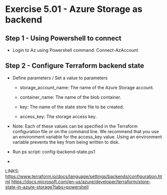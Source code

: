 # Exercise 5.01 - Azure Storage as backend

## Step 1 - Using Powershell to connect

- Login to Az using Powershell command: Connect-AzAccount

## Step 2 - Configure Terraform backend state

- Define parameters / Set a value to parameters
  - storage_account_name: The name of the Azure Storage account.
  - container_name: The name of the blob container.
  - key: The name of the state store file to be created.

  - access_key: The storage access key.

- Note: Each of these values can be specified in the Terraform configuration file or on the command line. We recommend that you use an environment variable for the access_key value. Using an environment variable prevents the key from being written to disk.

- Run ps script: config-backend-state.ps1
- 

LINKS:
https://www.terraform.io/docs/language/settings/backends/configuration.html
https://docs.microsoft.com/en-us/azure/developer/terraform/store-state-in-azure-storage?tabs=powershell